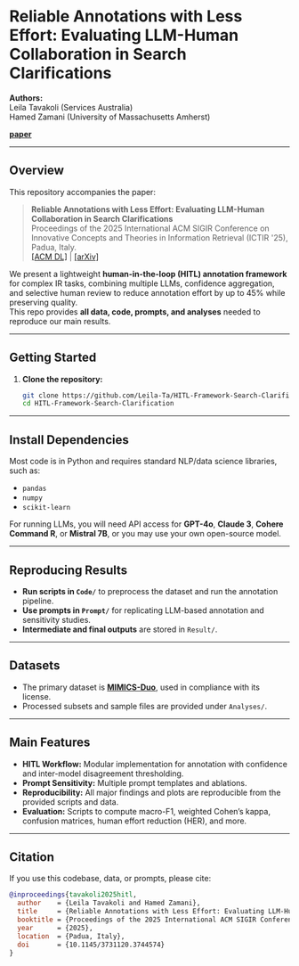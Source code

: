 # Reliable Annotations with Less Effort: Evaluating LLM-Human Collaboration in Search Clarifications

**Authors:**  
Leila Tavakoli (Services Australia)  
Hamed Zamani (University of Massachusetts Amherst)  

**[paper](https://arxiv.org/abs/2507.00543)**

---

## Overview

This repository accompanies the paper:

> **Reliable Annotations with Less Effort: Evaluating LLM-Human Collaboration in Search Clarifications**  
> Proceedings of the 2025 International ACM SIGIR Conference on Innovative Concepts and Theories in Information Retrieval (ICTIR '25), Padua, Italy.  
> [[ACM DL]](https://doi.org/10.1145/3731120.3744574) | [[arXiv]](https://arxiv.org/abs/2507.00543)

We present a lightweight **human-in-the-loop (HITL) annotation framework** for complex IR tasks, combining multiple LLMs, confidence aggregation, and selective human review to reduce annotation effort by up to 45% while preserving quality.  
This repo provides **all data, code, prompts, and analyses** needed to reproduce our main results.

---

## Getting Started

1. **Clone the repository:**
   ```bash
   git clone https://github.com/Leila-Ta/HITL-Framework-Search-Clarification.git
   cd HITL-Framework-Search-Clarification

---

## Install Dependencies

Most code is in Python and requires standard NLP/data science libraries, such as:
- `pandas`
- `numpy`
- `scikit-learn`

For running LLMs, you will need API access for **GPT-4o**, **Claude 3**, **Cohere Command R**, or **Mistral 7B**, or you may use your own open-source model.

---

## Reproducing Results

- **Run scripts in `Code/`** to preprocess the dataset and run the annotation pipeline.
- **Use prompts in `Prompt/`** for replicating LLM-based annotation and sensitivity studies.
- **Intermediate and final outputs** are stored in `Result/`.

---

## Datasets

- The primary dataset is **[MIMICS-Duo](https://github.com/Leila-Ta/MIMICS-Duo)**, used in compliance with its license.
- Processed subsets and sample files are provided under `Analyses/`.

---

## Main Features

- **HITL Workflow:** Modular implementation for annotation with confidence and inter-model disagreement thresholding.
- **Prompt Sensitivity:** Multiple prompt templates and ablations.
- **Reproducibility:** All major findings and plots are reproducible from the provided scripts and data.
- **Evaluation:** Scripts to compute macro-F1, weighted Cohen’s kappa, confusion matrices, human effort reduction (HER), and more.

---

## Citation

If you use this codebase, data, or prompts, please cite:

```bibtex
@inproceedings{tavakoli2025hitl,
  author    = {Leila Tavakoli and Hamed Zamani},
  title     = {Reliable Annotations with Less Effort: Evaluating LLM-Human Collaboration in Search Clarifications},
  booktitle = {Proceedings of the 2025 International ACM SIGIR Conference on Innovative Concepts and Theories in Information Retrieval (ICTIR)},
  year      = {2025},
  location  = {Padua, Italy},
  doi       = {10.1145/3731120.3744574}
}
